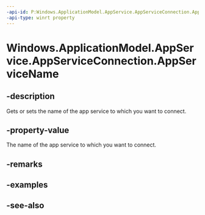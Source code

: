 ```yaml
---
-api-id: P:Windows.ApplicationModel.AppService.AppServiceConnection.AppServiceName
-api-type: winrt property
---
```


<!-- Property syntax
public string AppServiceName { get;  set; }
-->

# Windows.ApplicationModel.AppService.AppServiceConnection.AppServiceName

## -description
Gets or sets the name of the app service to which you want to connect.

## -property-value
The name of the app service to which you want to connect.

## -remarks

## -examples

## -see-also
